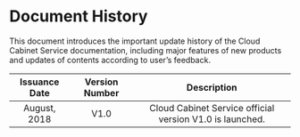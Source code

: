 # Document History

This document introduces the important update history of the Cloud Cabinet Service documentation, including major features of new products and updates of contents according to user’s feedback. <br />

|**Issuance Date**|**Version Number**|**Description**|
|:--:|:--:|:--:|
|August, 2018|V1.0|Cloud Cabinet Service official version V1.0 is launched. |
